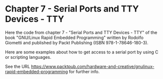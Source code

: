Chapter 7 - Serial Ports and TTY Devices - TTY
==============================================

Here the code from chapter 7 - "Serial Ports and TTY Devices - TTY" of the book
"GNU/Linux Rapid Embedded Programming" written by Rodolfo Giometti
and published by Packt Publishing (ISBN 978-1-78646-180-3).

Here are some examples about how to get access to a serial port by using
C or scripting languages.

See the URL
https://www.packtpub.com/hardware-and-creative/gnulinux-rapid-embedded-programming
for further info.
